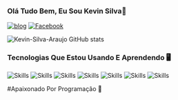### Olá Tudo Bem, Eu Sou Kevin Silva👋
[![blog](https://img.shields.io/badge/Instagram-E4405F?style=for-the-badge&logo=instagram&logoColor=white)](https://www.instagram.com/kevin007dante/)
[![Facebook](https://img.shields.io/badge/Facebook-1877F2?style=for-the-badge&logo=facebook&logoColor=white)](https://www.facebook.com/kevinhosilvakevin/)

![Kevin-Silva-Araujo GitHub stats](https://github-readme-stats.vercel.app/api?username=Kevin-Silva-Araujo&show_icons=true&theme=radical)

### Tecnologias Que Estou Usando E Aprendendo 🖥️

![Skills](https://img.shields.io/badge/HTML5-E34F26?style=for-the-badge&logo=html5&logoColor=white)
![Skills](https://img.shields.io/badge/CSS3-1572B6?style=for-the-badge&logo=css3&logoColor=white)
![Skills](https://img.shields.io/badge/JavaScript-323330?style=for-the-badge&logo=javascript&logoColor=F7DF1E)
![Skills](https://img.shields.io/badge/PHP-777BB4?style=for-the-badge&logo=php&logoColor=white)
![Skills](https://img.shields.io/badge/Bootstrap-563D7C?style=for-the-badge&logo=bootstrap&logoColor=white)
![Skills](https://img.shields.io/badge/jQuery-0769AD?style=for-the-badge&logo=jquery&logoColor=white)
![Skills](https://img.shields.io/badge/MySQL-00000F?style=for-the-badge&logo=mysql&logoColor=white)

#Apaixonado Por Programação 💖
